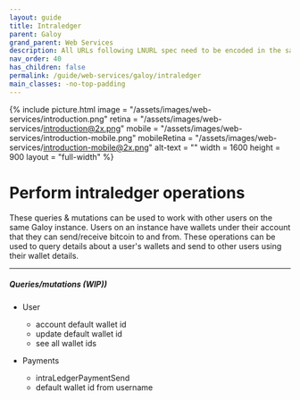 ```yaml
---
layout: guide
title: Intraledger
parent: Galoy
grand_parent: Web Services
description: All URLs following LNURL spec need to be encoded in the same way as BOLT11 invoices are.
nav_order: 40
has_children: false
permalink: /guide/web-services/galoy/intraledger
main_classes: -no-top-padding
---
```


{% include picture.html 
   image = "/assets/images/web-services/introduction.png"
   retina = "/assets/images/web-services/introduction@2x.png"
   mobile = "/assets/images/web-services/introduction-mobile.png"
   mobileRetina = "/assets/images/web-services/introduction-mobile@2x.png"
   alt-text = ""
   width = 1600
   height = 900
   layout = "full-width"
%}

# Perform intraledger operations

These queries & mutations can be used to work with other users on the same Galoy instance. Users on an instance have wallets under their account that they can send/receive bitcoin to and from. These operations can be used to query details about a user's wallets and send to other users using their wallet details.

---

##### Queries/mutations (WIP))

- User
   - account default wallet id
   - update default wallet id
   - see all wallet ids

- Payments
  - intraLedgerPaymentSend
  - default wallet id from username
